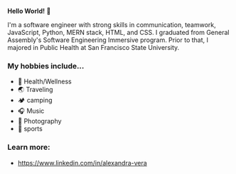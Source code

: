 **Hello World!** 👋

I'm a software engineer with strong skills in communication, teamwork, JavaScript, Python, MERN stack, HTML, and CSS. I graduated from General Assembly's Software Engineering Immersive program. Prior to that, I majored in Public Health at San Francisco State University.

### My hobbies include...

- 🌱 Health/Wellness
- 🌏 Traveling 
- 🏕 camping
- 🎧 Music
- 📸 Photography
- 🏀 sports

### Learn more: 

- https://www.linkedin.com/in/alexandra-vera


<!---
alexvera1/alexvera1 is a ✨ special ✨ repository because its `README.md` (this file) appears on your GitHub profile.
You can click the Preview link to take a look at your changes.
--->
